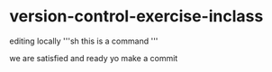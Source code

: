 # version-control-exercise-inclass

editing locally
'''sh
this is a command
'''


we are satisfied and ready yo make a commit